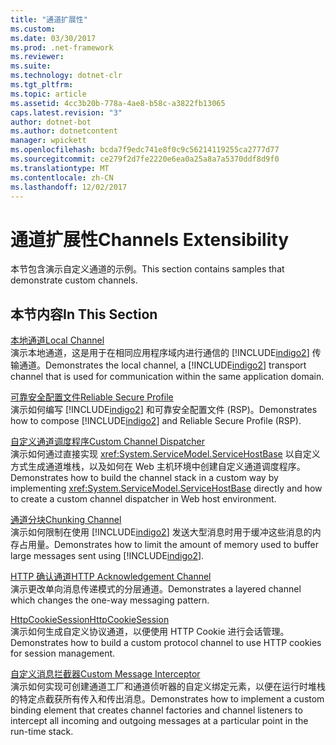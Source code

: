 ```yaml
---
title: "通道扩展性"
ms.custom: 
ms.date: 03/30/2017
ms.prod: .net-framework
ms.reviewer: 
ms.suite: 
ms.technology: dotnet-clr
ms.tgt_pltfrm: 
ms.topic: article
ms.assetid: 4cc3b20b-778a-4ae8-b58c-a3822fb13065
caps.latest.revision: "3"
author: dotnet-bot
ms.author: dotnetcontent
manager: wpickett
ms.openlocfilehash: bcda7f9edc741e8f0c9c56214119255ca2777d77
ms.sourcegitcommit: ce279f2d7fe2220e6ea0a25a8a7a5370ddf8d9f0
ms.translationtype: MT
ms.contentlocale: zh-CN
ms.lasthandoff: 12/02/2017
---
```

# <a name="channels-extensibility"></a><span data-ttu-id="f59ff-102">通道扩展性</span><span class="sxs-lookup"><span data-stu-id="f59ff-102">Channels Extensibility</span></span>
<span data-ttu-id="f59ff-103">本节包含演示自定义通道的示例。</span><span class="sxs-lookup"><span data-stu-id="f59ff-103">This section contains samples that demonstrate custom channels.</span></span>  
  
## <a name="in-this-section"></a><span data-ttu-id="f59ff-104">本节内容</span><span class="sxs-lookup"><span data-stu-id="f59ff-104">In This Section</span></span>  
 [<span data-ttu-id="f59ff-105">本地通道</span><span class="sxs-lookup"><span data-stu-id="f59ff-105">Local Channel</span></span>](../../../../docs/framework/wcf/samples/local-channel.md)  
 <span data-ttu-id="f59ff-106">演示本地通道，这是用于在相同应用程序域内进行通信的 [!INCLUDE[indigo2](../../../../includes/indigo2-md.md)] 传输通道。</span><span class="sxs-lookup"><span data-stu-id="f59ff-106">Demonstrates the local channel, a [!INCLUDE[indigo2](../../../../includes/indigo2-md.md)] transport channel that is used for communication within the same application domain.</span></span>  
  
 [<span data-ttu-id="f59ff-107">可靠安全配置文件</span><span class="sxs-lookup"><span data-stu-id="f59ff-107">Reliable Secure Profile</span></span>](../../../../docs/framework/wcf/samples/reliable-secure-profile.md)  
 <span data-ttu-id="f59ff-108">演示如何编写 [!INCLUDE[indigo2](../../../../includes/indigo2-md.md)] 和可靠安全配置文件 (RSP)。</span><span class="sxs-lookup"><span data-stu-id="f59ff-108">Demonstrates how to compose [!INCLUDE[indigo2](../../../../includes/indigo2-md.md)] and Reliable Secure Profile (RSP).</span></span>  
  
 [<span data-ttu-id="f59ff-109">自定义通道调度程序</span><span class="sxs-lookup"><span data-stu-id="f59ff-109">Custom Channel Dispatcher</span></span>](../../../../docs/framework/wcf/samples/custom-channel-dispatcher.md)  
 <span data-ttu-id="f59ff-110">演示如何通过直接实现 <xref:System.ServiceModel.ServiceHostBase> 以自定义方式生成通道堆栈，以及如何在 Web 主机环境中创建自定义通道调度程序。</span><span class="sxs-lookup"><span data-stu-id="f59ff-110">Demonstrates how to build the channel stack in a custom way by implementing <xref:System.ServiceModel.ServiceHostBase> directly and how to create a custom channel dispatcher in Web host environment.</span></span>  
  
 [<span data-ttu-id="f59ff-111">通道分块</span><span class="sxs-lookup"><span data-stu-id="f59ff-111">Chunking Channel</span></span>](../../../../docs/framework/wcf/samples/chunking-channel.md)  
 <span data-ttu-id="f59ff-112">演示如何限制在使用 [!INCLUDE[indigo2](../../../../includes/indigo2-md.md)] 发送大型消息时用于缓冲这些消息的内存占用量。</span><span class="sxs-lookup"><span data-stu-id="f59ff-112">Demonstrates how to limit the amount of memory used to buffer large messages sent using [!INCLUDE[indigo2](../../../../includes/indigo2-md.md)].</span></span>  
  
 [<span data-ttu-id="f59ff-113">HTTP 确认通道</span><span class="sxs-lookup"><span data-stu-id="f59ff-113">HTTP Acknowledgement Channel</span></span>](../../../../docs/framework/wcf/samples/http-acknowledgement-channel.md)  
 <span data-ttu-id="f59ff-114">演示更改单向消息传递模式的分层通道。</span><span class="sxs-lookup"><span data-stu-id="f59ff-114">Demonstrates a layered channel which changes the one-way messaging pattern.</span></span>  
  
 [<span data-ttu-id="f59ff-115">HttpCookieSession</span><span class="sxs-lookup"><span data-stu-id="f59ff-115">HttpCookieSession</span></span>](../../../../docs/framework/wcf/samples/httpcookiesession.md)  
 <span data-ttu-id="f59ff-116">演示如何生成自定义协议通道，以便使用 HTTP Cookie 进行会话管理。</span><span class="sxs-lookup"><span data-stu-id="f59ff-116">Demonstrates how to build a custom protocol channel to use HTTP cookies for session management.</span></span>  
  
 [<span data-ttu-id="f59ff-117">自定义消息拦截器</span><span class="sxs-lookup"><span data-stu-id="f59ff-117">Custom Message Interceptor</span></span>](../../../../docs/framework/wcf/samples/custom-message-interceptor.md)  
 <span data-ttu-id="f59ff-118">演示如何实现可创建通道工厂和通道侦听器的自定义绑定元素，以便在运行时堆栈的特定点截获所有传入和传出消息。</span><span class="sxs-lookup"><span data-stu-id="f59ff-118">Demonstrates how to implement a custom binding element that creates channel factories and channel listeners to intercept all incoming and outgoing messages at a particular point in the run-time stack.</span></span>

